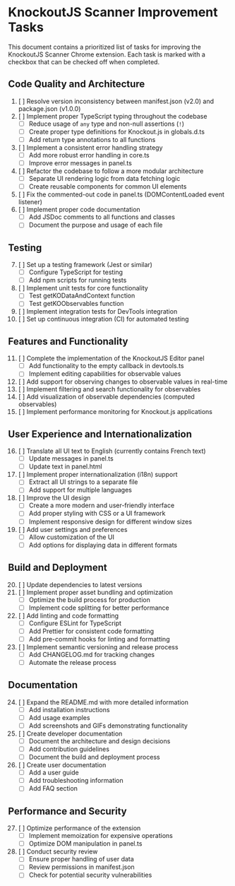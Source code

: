 # KnockoutJS Scanner Improvement Tasks

This document contains a prioritized list of tasks for improving the KnockoutJS Scanner Chrome extension. Each task is marked with a checkbox that can be checked off when completed.

## Code Quality and Architecture

1. [ ] Resolve version inconsistency between manifest.json (v2.0) and package.json (v1.0.0)
2. [ ] Implement proper TypeScript typing throughout the codebase
   - [ ] Reduce usage of `any` type and non-null assertions (`!`)
   - [ ] Create proper type definitions for Knockout.js in globals.d.ts
   - [ ] Add return type annotations to all functions
3. [ ] Implement a consistent error handling strategy
   - [ ] Add more robust error handling in core.ts
   - [ ] Improve error messages in panel.ts
4. [ ] Refactor the codebase to follow a more modular architecture
   - [ ] Separate UI rendering logic from data fetching logic
   - [ ] Create reusable components for common UI elements
5. [ ] Fix the commented-out code in panel.ts (DOMContentLoaded event listener)
6. [ ] Implement proper code documentation
   - [ ] Add JSDoc comments to all functions and classes
   - [ ] Document the purpose and usage of each file

## Testing

7. [ ] Set up a testing framework (Jest or similar)
   - [ ] Configure TypeScript for testing
   - [ ] Add npm scripts for running tests
8. [ ] Implement unit tests for core functionality
   - [ ] Test getKODataAndContext function
   - [ ] Test getKOObservables function
9. [ ] Implement integration tests for DevTools integration
10. [ ] Set up continuous integration (CI) for automated testing

## Features and Functionality

11. [ ] Complete the implementation of the KnockoutJS Editor panel
    - [ ] Add functionality to the empty callback in devtools.ts
    - [ ] Implement editing capabilities for observable values
12. [ ] Add support for observing changes to observable values in real-time
13. [ ] Implement filtering and search functionality for observables
14. [ ] Add visualization of observable dependencies (computed observables)
15. [ ] Implement performance monitoring for Knockout.js applications

## User Experience and Internationalization

16. [ ] Translate all UI text to English (currently contains French text)
    - [ ] Update messages in panel.ts
    - [ ] Update text in panel.html
17. [ ] Implement proper internationalization (i18n) support
    - [ ] Extract all UI strings to a separate file
    - [ ] Add support for multiple languages
18. [ ] Improve the UI design
    - [ ] Create a more modern and user-friendly interface
    - [ ] Add proper styling with CSS or a UI framework
    - [ ] Implement responsive design for different window sizes
19. [ ] Add user settings and preferences
    - [ ] Allow customization of the UI
    - [ ] Add options for displaying data in different formats

## Build and Deployment

20. [ ] Update dependencies to latest versions
21. [ ] Implement proper asset bundling and optimization
    - [ ] Optimize the build process for production
    - [ ] Implement code splitting for better performance
22. [ ] Add linting and code formatting
    - [ ] Configure ESLint for TypeScript
    - [ ] Add Prettier for consistent code formatting
    - [ ] Add pre-commit hooks for linting and formatting
23. [ ] Implement semantic versioning and release process
    - [ ] Add CHANGELOG.md for tracking changes
    - [ ] Automate the release process

## Documentation

24. [ ] Expand the README.md with more detailed information
    - [ ] Add installation instructions
    - [ ] Add usage examples
    - [ ] Add screenshots and GIFs demonstrating functionality
25. [ ] Create developer documentation
    - [ ] Document the architecture and design decisions
    - [ ] Add contribution guidelines
    - [ ] Document the build and deployment process
26. [ ] Create user documentation
    - [ ] Add a user guide
    - [ ] Add troubleshooting information
    - [ ] Add FAQ section

## Performance and Security

27. [ ] Optimize performance of the extension
    - [ ] Implement memoization for expensive operations
    - [ ] Optimize DOM manipulation in panel.ts
28. [ ] Conduct security review
    - [ ] Ensure proper handling of user data
    - [ ] Review permissions in manifest.json
    - [ ] Check for potential security vulnerabilities